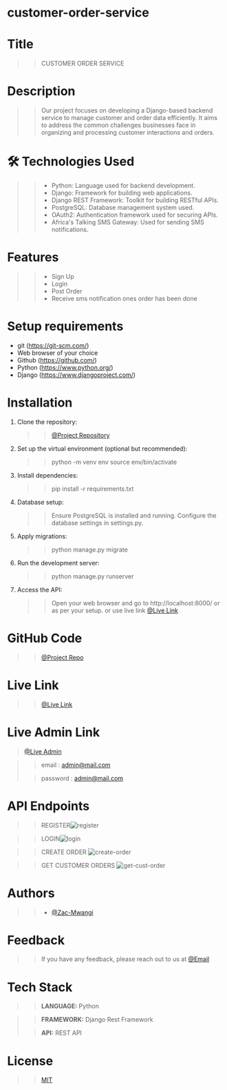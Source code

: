 # customer-order-service
# Title

> > CUSTOMER ORDER SERVICE

# Description

> > Our project focuses on developing a Django-based backend service to manage customer and order data efficiently. It aims to address the common challenges businesses face in organizing and processing customer interactions and orders.


# 🛠 Technologies Used

> > - Python: Language used for backend development.
> > - Django: Framework for building web applications.
> > - Django REST Framework: Toolkit for building RESTful APIs.
> > - PostgreSQL: Database management system used.
> > - OAuth2: Authentication framework used for securing APIs.
> > - Africa's Talking SMS Gateway: Used for sending SMS notifications.

# Features

> > - Sign Up
> > - Login
> > - Post Order
> > - Receive sms notification ones order has been done

# Setup requirements

- git (https://git-scm.com/)
- Web browser of your choice
- Github (https://github.com/)
- Python (https://www.python.org/)
- Django (https://www.djangoproject.com/)

# Installation


1. Clone the repository:

   > > [@Project Repository](https://github.com/Zac-Mwangi/customer-order-service)

2. Set up the virtual environment (optional but recommended):
    
    > > python -m venv env
    > > source env/bin/activate 

3. Install dependencies:

    > > pip install -r requirements.txt


4. Database setup:

    > > Ensure PostgreSQL is installed and running.
    > > Configure the database settings in settings.py.

5. Apply migrations:

   > > python manage.py migrate

6. Run the development server:

   > > python manage.py runserver

7. Access the API:

    > > Open your web browser and go to http://localhost:8000/ or as per your setup.
    > > or use live link [@Live Link](https://customer-order-service-sjbl.onrender.com/)


# GitHub Code

> > [@Project Repo](https://github.com/Zac-Mwangi/my-job-website)

# Live Link

> > [@Live Link](https://customer-order-service-sjbl.onrender.com/)

# Live Admin Link
> [@Live Admin](https://customer-order-service-sjbl.onrender.com/admin)

> > email : admin@mail.com
> 
> > password : admin@mail.com


# API Endpoints

>> REGISTER<img src="./screenshots/register.png"  alt="register"/>

>> LOGIN<img src="./screenshots/login.png"  alt="login"/>


>> CREATE ORDER <img src="./screenshots/post-order.png" alt="create-order"/>


>> GET CUSTOMER ORDERS <img src="./screenshots/get-cust-order.png" alt="get-cust-order"/>



# Authors

> > - [@Zac-Mwangi](https://github.com/Zac-Mwangi/)

# Feedback

> > If you have any feedback, please reach out to us at [@Email](zackmwangi998@gmail.com)

# Tech Stack

> > **LANGUAGE:** Python

> > **FRAMEWORK:** Django Rest Framework
> 
> > **API:** REST API

# License

> > [MIT](https://choosealicense.com/licenses/mit/)
